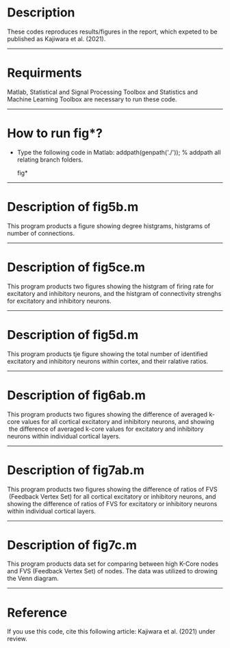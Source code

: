 # Description
   These codes reproduces results/figures in the report, which 
   expeted to be published as Kajiwara et al. (2021).
  
--------------
# Requirments
    
  Matlab, Statistical and Signal Processing Toolbox and Statistics and Machine Learning Toolbox are necessary to run these code.
 
----------------
# How to run fig*?
  - Type the following code in Matlab: 
       addpath(genpath('./'));  % addpath all relating branch folders.
       
       fig*
  
----------------
# Description of fig5b.m
  This program products a figure showing degree histgrams, histgrams of number of connections.
  
----------------
# Description of fig5ce.m
This program products two figures showing the histgram of firing rate for excitatory and inhibitory neurons, and the histgram of connectivity strenghs for excitatory and inhibitory neurons.

----------------
# Description of fig5d.m
This program products tje figure showing the total number of identified excitatory and inhibitory neurons within cortex, and their ralative ratios.

----------------
# Description of fig6ab.m
This program products two figures showing the difference of averaged k-core values for all cortical excitatory and inhibitory neurons, and showing  the difference of averaged k-core values for excitatory and inhibitory neurons within individual cortical layers.

----------------
# Description of fig7ab.m
This program products two figures showing the difference of ratios of FVS  (Feedback Vertex Set) for all cortical excitatory or inhibitory neurons, and showing the difference of ratios of FVS for excitatory or inhibitory neurons within individual cortical layers.

----------------
# Description of fig7c.m
   This program products data set for comparing between high K-Core nodes and FVS (Feedback Vertex Set) of nodes. The data was utilized to drowing the Venn diagram.

------------------
   # Reference
   If you use this code, cite this following article: 
   Kajiwara et al. (2021) under review.

